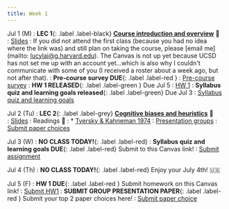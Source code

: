 ```yaml
---
title: Week 1 
---
```


Jul 1 (M)
: **LEC 1**{: .label .label-black} **[Course introduction and overview](https://harvard.zoom.us/rec/share/4Nf-WrT2LBceFhi5KWyQPyjbLuRNRqt_NaYfUuUXKS2dSQs5my3w-kQoxAG9P1Gz.mvNh1VX3AFr2ft5z)** 🎥  
    : [Slides](https://drive.google.com/file/d/1o6YJ3QmdVnQ8MXa0V3S5_0yrAT1s8lUr/view?usp=sharing)
: If you did not attend the first class (because you had no idea where the link was) and still plan on taking the course, please [email me](mailto: lucylai@g.harvard.edu). The Canvas is not up yet because UCSD has not set me up with an account yet...which is also why I couldn't communicate with some of you (I received a roster about a week ago, but not after that).
:  **Pre-course survey DUE**{: .label .label-red } 
    : [Pre-course survey](https://forms.gle/zCcZeH4jAdXhBWb38)
:  **HW 1 RELEASED**{: .label .label-green } Due Jul 5
    : [HW 1](https://docs.google.com/document/d/14Zphs5nMfnk0j_n5lOw6T_NuQjQyB0e-6yGrA9dmwyc/edit?usp=sharing)
:  **Syllabus quiz and learning goals released**{: .label .label-green} Due Jul 3
    : [Syllabus quiz and learning goals](https://docs.google.com/document/d/15WEM-eTtZ5dsCqkJRhrh2NorHSKVZ_tEBvN2wYeEnEY/edit?usp=sharing)

Jul 2 (Tu)
: **LEC 2**{: .label .label-grey} **[Cognitive biases and heuristics](https://harvard.zoom.us/rec/share/u1iC6Ccn8oGmDca7udQn34-EUgAZ7URjQepapgJLhADBtEVaIjB1-JBeFvwxKTke.7ulWCk3C7qJ1lyl4?startTime=1719965346000)** 🎥  
    : [Slides](https://drive.google.com/file/d/1o6s_iRvNx0IPdtOgthINQBIXGxnJI8Ry/view?usp=sharing)
: Readings 📖
: * [Tversky & Kahneman 1974](https://www2.psych.ubc.ca/~schaller/Psyc590Readings/TverskyKahneman1974.pdf)
: [Presentation groups](https://docs.google.com/document/d/1g3Zp-5wMBO15vbms3VvioJEA2zjRV3nAaSrRCfV_omQ/edit?usp=sharing)
    : [Submit paper choices](https://forms.gle/b9MgsnbDfZBzDxGe9)

Jul 3 (W)
: **NO CLASS TODAY!**{: .label .label-red}
:  **Syllabus quiz and learning goals DUE**{: .label .label-red} Submit to this Canvas link!
    : [Submit assignment](https://canvas.ucsd.edu/courses/57867/assignments/820138)

Jul 4 (Th)
: **NO CLASS TODAY!**{: .label .label-red} Enjoy your July 4th! 🇺🇸

Jul 5 (F)
:  **HW 1 DUE**{: .label .label-red } Submit homework on this Canvas link!
    : [Submit HW1](https://canvas.ucsd.edu/courses/57867/assignments/820134)
:  **SUBMIT GROUP PRESENTATION PAPER**{: .label .label-red } Submit your top 2 paper choices here!
    : [Submit paper choice](https://forms.gle/b9MgsnbDfZBzDxGe9)
